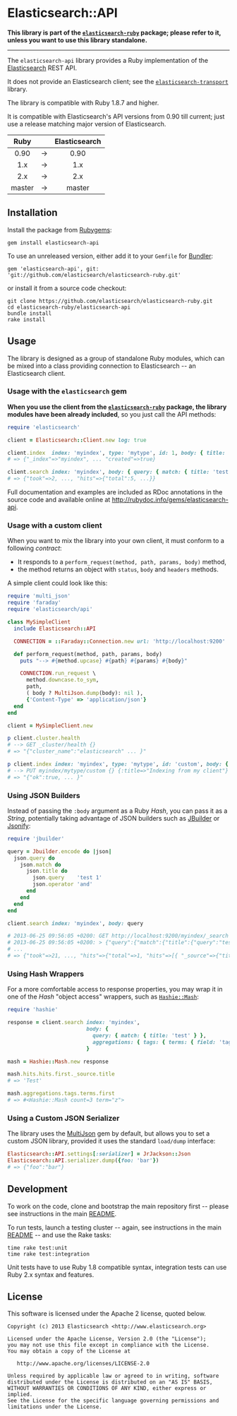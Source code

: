 # Elasticsearch::API

**This library is part of the [`elasticsearch-ruby`](https://github.com/elasticsearch/elasticsearch-ruby/) package;
please refer to it, unless you want to use this library standalone.**

----

The `elasticsearch-api` library provides a Ruby implementation of
the [Elasticsearch](http://elasticsearch.org) REST API.

It does not provide an Elasticsearch client; see the
[`elasticsearch-transport`](https://github.com/elasticsearch/elasticsearch-ruby/tree/master/elasticsearch-transport)
library.

The library is compatible with Ruby 1.8.7 and higher.

It is compatible with Elasticsearch's API versions from 0.90 till current;
just use a release matching major version of Elasticsearch.

| Ruby          |   | Elasticsearch |
|:-------------:|:-:| :-----------: |
| 0.90          | → | 0.90          |
| 1.x           | → | 1.x           |
| 2.x           | → | 2.x           |
| master        | → | master        |

## Installation

Install the package from [Rubygems](https://rubygems.org):

    gem install elasticsearch-api

To use an unreleased version, either add it to your `Gemfile` for [Bundler](http://gembundler.com):

    gem 'elasticsearch-api', git: 'git://github.com/elasticsearch/elasticsearch-ruby.git'

or install it from a source code checkout:

    git clone https://github.com/elasticsearch/elasticsearch-ruby.git
    cd elasticsearch-ruby/elasticsearch-api
    bundle install
    rake install

## Usage

The library is designed as a group of standalone Ruby modules, which can be mixed into a class
providing connection to Elasticsearch -- an Elasticsearch client.

### Usage with the `elasticsearch` gem

**When you use the client from the [`elasticsearch-ruby`](https://github.com/elasticsearch/elasticsearch-ruby/) package,
the library modules have been already included**, so you just call the API methods:

```ruby
require 'elasticsearch'

client = Elasticsearch::Client.new log: true

client.index  index: 'myindex', type: 'mytype', id: 1, body: { title: 'Test' }
# => {"_index"=>"myindex", ... "created"=>true}

client.search index: 'myindex', body: { query: { match: { title: 'test' } } }
# => {"took"=>2, ..., "hits"=>{"total":5, ...}}
```

Full documentation and examples are included as RDoc annotations in the source code
and available online at <http://rubydoc.info/gems/elasticsearch-api>.

### Usage with a custom client

When you want to mix the library into your own client, it must conform to a following _contract_:

* It responds to a `perform_request(method, path, params, body)` method,
* the method returns an object with `status`, `body` and `headers` methods.

A simple client could look like this:

```ruby
require 'multi_json'
require 'faraday'
require 'elasticsearch/api'

class MySimpleClient
  include Elasticsearch::API

  CONNECTION = ::Faraday::Connection.new url: 'http://localhost:9200'

  def perform_request(method, path, params, body)
    puts "--> #{method.upcase} #{path} #{params} #{body}"

    CONNECTION.run_request \
      method.downcase.to_sym,
      path,
      ( body ? MultiJson.dump(body): nil ),
      {'Content-Type' => 'application/json'}
  end
end

client = MySimpleClient.new

p client.cluster.health
# --> GET _cluster/health {}
# => "{"cluster_name":"elasticsearch" ... }"

p client.index index: 'myindex', type: 'mytype', id: 'custom', body: { title: "Indexing from my client" }
# --> PUT myindex/mytype/custom {} {:title=>"Indexing from my client"}
# => "{"ok":true, ... }"
```

### Using JSON Builders

Instead of passing the `:body` argument as a Ruby _Hash_, you can pass it as a _String_, potentially
taking advantage of JSON builders such as [JBuilder](https://github.com/rails/jbuilder) or
[Jsonify](https://github.com/bsiggelkow/jsonify):

```ruby
require 'jbuilder'

query = Jbuilder.encode do |json|
  json.query do
    json.match do
      json.title do
        json.query    'test 1'
        json.operator 'and'
      end
    end
  end
end

client.search index: 'myindex', body: query

# 2013-06-25 09:56:05 +0200: GET http://localhost:9200/myindex/_search [status:200, request:0.015s, query:0.011s]
# 2013-06-25 09:56:05 +0200: > {"query":{"match":{"title":{"query":"test 1","operator":"and"}}}}
# ...
# => {"took"=>21, ..., "hits"=>{"total"=>1, "hits"=>[{ "_source"=>{"title"=>"Test 1", ...}}]}}
```

### Using Hash Wrappers

For a more comfortable access to response properties, you may wrap it in one of the _Hash_ "object access"
wrappers, such as [`Hashie::Mash`](https://github.com/intridea/hashie):

```ruby
require 'hashie'

response = client.search index: 'myindex',
                         body: {
                           query: { match: { title: 'test' } },
                           aggregations: { tags: { terms: { field: 'tags' } } }
                         }

mash = Hashie::Mash.new response

mash.hits.hits.first._source.title
# => 'Test'

mash.aggregations.tags.terms.first
# => #<Hashie::Mash count=3 term="z">
```

### Using a Custom JSON Serializer

The library uses the [MultiJson](https://rubygems.org/gems/multi_json/) gem by default,
but allows you to set a custom JSON library, provided it uses the standard `load/dump`
interface:

```ruby
Elasticsearch::API.settings[:serializer] = JrJackson::Json
Elasticsearch::API.serializer.dump({foo: 'bar'})
# => {"foo":"bar"}
```

## Development

To work on the code, clone and bootstrap the main repository first --
please see instructions in the main [README](../README.md#development).

To run tests, launch a testing cluster -- again, see instructions
in the main [README](../README.md#development) -- and use the Rake tasks:

```
time rake test:unit
time rake test:integration
```

Unit tests have to use Ruby 1.8 compatible syntax, integration tests
can use Ruby 2.x syntax and features.

## License

This software is licensed under the Apache 2 license, quoted below.

    Copyright (c) 2013 Elasticsearch <http://www.elasticsearch.org>

    Licensed under the Apache License, Version 2.0 (the "License");
    you may not use this file except in compliance with the License.
    You may obtain a copy of the License at

       http://www.apache.org/licenses/LICENSE-2.0

    Unless required by applicable law or agreed to in writing, software
    distributed under the License is distributed on an "AS IS" BASIS,
    WITHOUT WARRANTIES OR CONDITIONS OF ANY KIND, either express or implied.
    See the License for the specific language governing permissions and
    limitations under the License.
